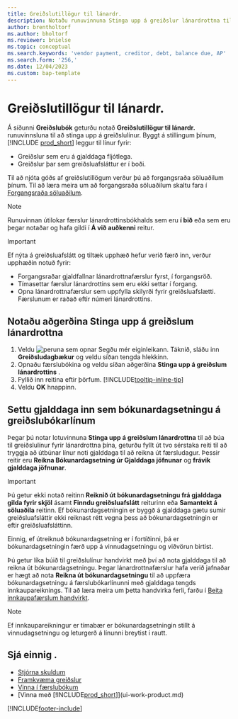 ```yaml
---
title: Greiðslutillögur til lánardr.
description: Notaðu runuvinnuna Stinga upp á greiðslur lánardrottna til að búa til greiðslulínur fyrir lánardrottna þína á grundvelli gjalddaga og greiðsluafsláttar.
author: brentholtorf
ms.author: bholtorf
ms.reviewer: bnielse
ms.topic: conceptual
ms.search.keywords: 'vendor payment, creditor, debt, balance due, AP'
ms.search.form: '256,'
ms.date: 12/04/2023
ms.custom: bap-template
---
```

# Greiðslutillögur til lánardr.

Á síðunni **Greiðslubók** geturðu notað **Greiðslutillögur til lánardr.** runuvinnsluna til að stinga upp á greiðslulínur. Byggt á stillingum þínum, [!INCLUDE [prod_short](includes/prod_short.md)] leggur til línur fyrir:

- Greiðslur sem eru á gjalddaga fljótlega.
- Greiðslur þar sem greiðsluafsláttur er í boði.

Til að njóta góðs af greiðslutillögum verður þú að forgangsraða söluaðilum þínum. Til að læra meira um að forgangsraða söluaðilum skaltu fara í [Forgangsraða söluaðilum](purchasing-how-prioritize-vendors.md).  

> [!NOTE]  
> Runuvinnan útilokar færslur lánardrottinsbókhalds sem eru **í bið** eða sem eru þegar notaðar og hafa gildi í **Á við auðkenni** reitur.  

> [!IMPORTANT]  
> Ef nýta á greiðsluafslátt og tiltæk upphæð hefur verið færð inn, verður upphæðin notuð fyrir:  
>
> * Forgangsraðar gjaldfallnar lánardrottnafærslur fyrst, í forgangsröð.
> * Tímasettar færslur lánardrottins sem eru ekki settar í forgang.  
> * Opna lánardrottnafærslur sem uppfylla skilyrði fyrir greiðsluafslætti. Færslunum er raðað eftir númeri lánardrottins.  

## Notaðu aðgerðina Stinga upp á greiðslum lánardrottna

1. Veldu ![peruna sem opnar Segðu mér eiginleikann.](media/ui-search/search_small.png "Segðu mér hvað þú vilt gera") Táknið, sláðu inn **Greiðsludagbækur** og veldu síðan tengda hlekkinn.  
2. Opnaðu færslubókina og veldu síðan aðgerðina **Stinga upp á greiðslum lánardrottins** .  
3. Fyllið inn reitina eftir þörfum. [!INCLUDE[tooltip-inline-tip](includes/tooltip-inline-tip_md.md)]  
4. Veldu  **OK** hnappinn.  

## Settu gjalddaga inn sem bókunardagsetningu á greiðslubókarlínum

Þegar þú notar lotuvinnuna **Stinga upp á greiðslum lánardrottna**  til að búa til greiðslulínur fyrir lánardrottna þína, geturðu fyllt út tvo sérstaka reiti til að tryggja að útbúnar línur noti gjalddaga til að reikna út færsludagur. Þessir reitir eru **Reikna Bókunardagsetning úr Gjalddaga jöfnunar** og **frávik gjalddaga jöfnunar**.  

> [!IMPORTANT]  
> Þú getur ekki notað reitinn **Reiknið út bókunardagsetningu frá gjalddaga gilda fyrir skjöl** ásamt  **Finndu greiðsluafslátt** reiturinn eða **Samantekt á söluaðila** reitinn. Ef bókunardagsetningin er byggð á gjalddaga gætu sumir greiðsluafsláttir ekki reiknast rétt vegna þess að bókunardagsetningin er eftir greiðsluafsláttinn.  

Einnig, ef útreiknuð bókunardagsetning er í fortíðinni, þá er bókunardagsetningin færð upp á vinnudagsetningu og viðvörun birtist.  

Þú getur líka búið til greiðslulínur handvirkt með því að nota gjalddaga til að reikna út bókunardagsetningu. Þegar lánardrottnafærslur hafa verið jafnaðar er hægt að nota **Reikna út bókunardagsetningu** til að uppfæra bókunardagsetningu á færslubókarlínunni með gjalddaga tengds innkaupareiknings. Til að læra meira um þetta handvirka ferli, farðu í [Beita innkaupafærslum handvirkt](payables-how-apply-purchase-transactions-manually.md).  

> [!NOTE]  
> Ef innkaupareikningur er tímabær er bókunardagsetningin stillt á vinnudagsetningu og leturgerð á línunni breytist í rautt.  

## Sjá einnig .

- [Stjórna skuldum](payables-manage-payables.md)  
- [Framkvæma greiðslur](payables-make-payments.md)  
- [Vinna í færslubókum](ui-work-general-journals.md)  
- [Vinna með [!INCLUDE[prod_short](includes/prod_short.md)]](ui-work-product.md)  

[!INCLUDE[footer-include](includes/footer-banner.md)]
